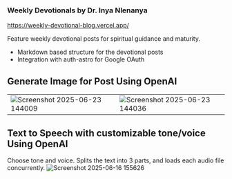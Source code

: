 ### Weekly Devotionals by Dr. Inya Nlenanya
https://weekly-devotional-blog.vercel.app/

Feature weekly devotional posts for spiritual guidance and maturity.
- Markdown based structure for the devotional posts
- Integration with auth-astro for Google OAuth

## Generate Image for Post Using OpenAI
|     |  |
| -------- | ------- |
|![Screenshot 2025-06-23 144009](https://github.com/user-attachments/assets/94564c2e-64b3-45e6-b9e4-c51acae939aa)|![Screenshot 2025-06-23 144036](https://github.com/user-attachments/assets/a13d7369-bc84-4895-880c-1e66da17c777)


## Text to Speech with customizable tone/voice Using OpenAI
Choose tone and voice. Splits the text into 3 parts, and loads each audio file concurrently.
![Screenshot 2025-06-16 155626](https://github.com/user-attachments/assets/5b0bdb5a-9c38-45b1-9913-267c17e80055)
